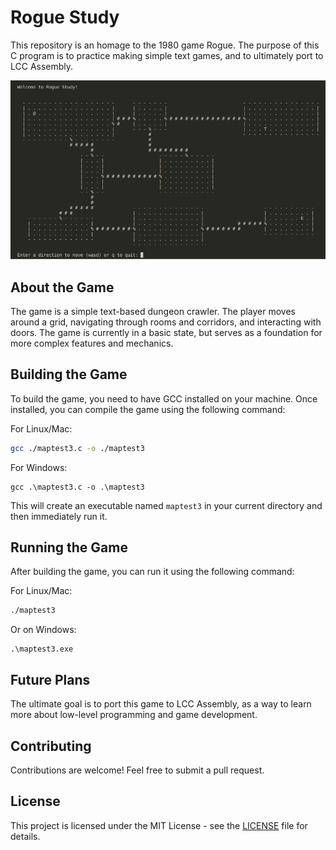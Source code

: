 # Rogue Study

This repository is an homage to the 1980 game Rogue. The purpose of this C program is to practice making simple text games, and to ultimately port to LCC Assembly.

![A screenshot of Rogue Study](rogue_study.png)

## About the Game

The game is a simple text-based dungeon crawler. The player moves around a grid, navigating through rooms and corridors, and interacting with doors. The game is currently in a basic state, but serves as a foundation for more complex features and mechanics.

## Building the Game

To build the game, you need to have GCC installed on your machine. Once installed, you can compile the game using the following command:

For Linux/Mac:
```bash
gcc ./maptest3.c -o ./maptest3
```

For Windows:
```
gcc .\maptest3.c -o .\maptest3
```

This will create an executable named `maptest3` in your current directory and then immediately run it.

## Running the Game

After building the game, you can run it using the following command:

For Linux/Mac:
```bash
./maptest3
```

Or on Windows:
```
.\maptest3.exe
```

## Future Plans

The ultimate goal is to port this game to LCC Assembly, as a way to learn more about low-level programming and game development.

## Contributing

Contributions are welcome! Feel free to submit a pull request.

## License

This project is licensed under the MIT License - see the [LICENSE](LICENSE) file for details.
